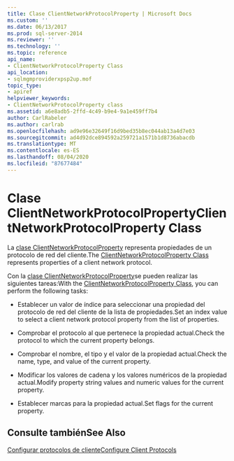 ```yaml
---
title: Clase ClientNetworkProtocolProperty | Microsoft Docs
ms.custom: ''
ms.date: 06/13/2017
ms.prod: sql-server-2014
ms.reviewer: ''
ms.technology: ''
ms.topic: reference
api_name:
- ClientNetworkProtocolProperty Class
api_location:
- sqlmgmproviderxpsp2up.mof
topic_type:
- apiref
helpviewer_keywords:
- ClientNetworkProtocolProperty class
ms.assetid: a6e8adb5-2ffd-4c49-b9e4-9a1e459ff7b4
author: CarlRabeler
ms.author: carlrab
ms.openlocfilehash: ad9e96e32649f16d9bed35b8ec044ab13a4d7e03
ms.sourcegitcommit: ad4d92dce894592a259721a1571b1d8736abacdb
ms.translationtype: MT
ms.contentlocale: es-ES
ms.lasthandoff: 08/04/2020
ms.locfileid: "87677484"
---
```

# <a name="clientnetworkprotocolproperty-class"></a><span data-ttu-id="2f6d2-102">Clase ClientNetworkProtocolProperty</span><span class="sxs-lookup"><span data-stu-id="2f6d2-102">ClientNetworkProtocolProperty Class</span></span>
  <span data-ttu-id="2f6d2-103">La [clase ClientNetworkProtocolProperty](clientnetworkprotocolproperty-class.md) representa propiedades de un protocolo de red del cliente.</span><span class="sxs-lookup"><span data-stu-id="2f6d2-103">The [ClientNetworkProtocolProperty Class](clientnetworkprotocolproperty-class.md) represents properties of a client network protocol.</span></span>  
  
 <span data-ttu-id="2f6d2-104">Con la [clase ClientNetworkProtocolProperty](clientnetworkprotocolproperty-class.md)se pueden realizar las siguientes tareas:</span><span class="sxs-lookup"><span data-stu-id="2f6d2-104">With the [ClientNetworkProtocolProperty Class](clientnetworkprotocolproperty-class.md), you can perform the following tasks:</span></span>  
  
-   <span data-ttu-id="2f6d2-105">Establecer un valor de índice para seleccionar una propiedad del protocolo de red del cliente de la lista de propiedades.</span><span class="sxs-lookup"><span data-stu-id="2f6d2-105">Set an index value to select a client network protocol property from the list of properties.</span></span>  
  
-   <span data-ttu-id="2f6d2-106">Comprobar el protocolo al que pertenece la propiedad actual.</span><span class="sxs-lookup"><span data-stu-id="2f6d2-106">Check the protocol to which the current property belongs.</span></span>  
  
-   <span data-ttu-id="2f6d2-107">Comprobar el nombre, el tipo y el valor de la propiedad actual.</span><span class="sxs-lookup"><span data-stu-id="2f6d2-107">Check the name, type, and value of the current property.</span></span>  
  
-   <span data-ttu-id="2f6d2-108">Modificar los valores de cadena y los valores numéricos de la propiedad actual.</span><span class="sxs-lookup"><span data-stu-id="2f6d2-108">Modify property string values and numeric values for the current property.</span></span>  
  
-   <span data-ttu-id="2f6d2-109">Establecer marcas para la propiedad actual.</span><span class="sxs-lookup"><span data-stu-id="2f6d2-109">Set flags for the current property.</span></span>  
  
## <a name="see-also"></a><span data-ttu-id="2f6d2-110">Consulte también</span><span class="sxs-lookup"><span data-stu-id="2f6d2-110">See Also</span></span>  
 [<span data-ttu-id="2f6d2-111">Configurar protocolos de cliente</span><span class="sxs-lookup"><span data-stu-id="2f6d2-111">Configure Client Protocols</span></span>](https://technet.microsoft.com/library/ms181035.aspx)  
  
  
